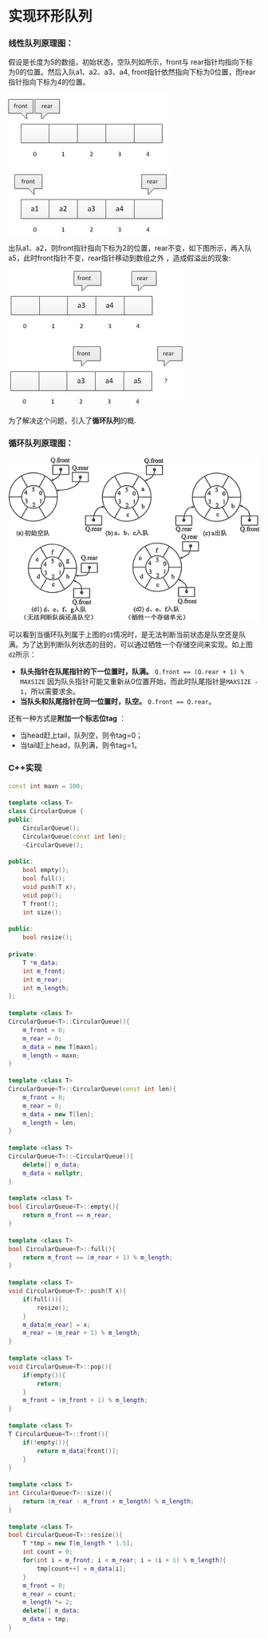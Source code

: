 # 实现环形队列

### 线性队列原理图：

假设是长度为5的数组，初始状态，空队列如所示，front与 rear指针均指向下标为0的位置。然后入队a1、a2、a3、a4, front指针依然指向下标为0位置，而rear指针指向下标为4的位置。

![](../../.gitbook/assets/image%20%2858%29.png)

出队a1、a2，则front指针指向下标为2的位置，rear不变，如下图所示，再入队a5，此时front指针不变，rear指针移动到数组之外 ，造成假溢出的现象:

![](../../.gitbook/assets/image%20%2859%29.png)

为了解决这个问题，引入了**循环队列**的概.

### 循环队列原理图：

![](../../.gitbook/assets/image%20%2855%29.png)

可以看到当循环队列属于上图的`d1`情况时，是无法判断当前状态是队空还是队满。为了达到判断队列状态的目的，可以通过牺牲一个存储空间来实现。如上图`d2`所示：

* **队头指针在队尾指针的下一位置时，队满。** `Q.front == (Q.rear + 1) % MAXSIZE` 因为队头指针可能又重新从0位置开始，而此时队尾指针是`MAXSIZE - 1`，所以需要求余。
* **当队头和队尾指针在同一位置时，队空。** `Q.front == Q.rear`。

还有一种方式是**附加一个标志位tag** ：

* 当head赶上tail，队列空，则令tag=0；
* 当tail赶上head，队列满，则令tag=1。

### C++实现

```cpp
const int maxn = 100;

template <class T>
class CircularQueue {
public:
    CircularQueue();
    CircularQueue(const int len);
    ~CircularQueue();

public:
    bool empty();
    bool full();
    void push(T x);
    void pop();
    T front();
    int size();

public:
    bool resize();

private:
    T *m_data;
    int m_front;
    int m_rear;
    int m_length;
};

template <class T>
CircularQueue<T>::CircularQueue(){
    m_front = 0;
    m_rear = 0;
    m_data = new T[maxn];
    m_length = maxn;
}

template <class T>
CircularQueue<T>::CircularQueue(const int len){
    m_front = 0;
    m_rear = 0;
    m_data = new T[len];
    m_length = len;
}

template <class T>
CircularQueue<T>::~CircularQueue(){
    delete[] m_data;
    m_data = nullptr;
}

template <class T>
bool CircularQueue<T>::empty(){
    return m_front == m_rear;
}

template <class T>
bool CircularQueue<T>::full(){
    return m_front == (m_rear + 1) % m_length;
}

template <class T>
void CircularQueue<T>::push(T x){
    if(full()){
        resize();
    }
    m_data[m_rear] = x;
    m_rear = (m_rear + 1) % m_length;
}

template <class T>
void CircularQueue<T>::pop(){
    if(empty()){
        return;
    }
    m_front = (m_front + 1) % m_length;
}

template <class T>
T CircularQueue<T>::front(){
    if(!empty()){
        return m_data[front()];
    }
}

template <class T>
int CircularQueue<T>::size(){
    return (m_rear - m_front + m_length) % m_length;
}

template <class T>
bool CircularQueue<T>::resize(){
    T *tmp = new T[m_length * 1.5];
    int count = 0;
    for(int i = m_front; i < m_rear; i = (i + 1) % m_length){
        tmp[count++] = m_data[i];
    }
    m_front = 0;
    m_rear = count;
    m_length *= 2;
    delete[] m_data;
    m_data = tmp;
}
```



